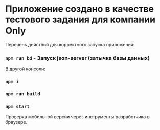 # Приложение создано в качестве тестового задания для компании Only

Перечень действий для корректного запуска приложения:

### `npm run bd` - Запуск json-server (затычка базы данных)

В другой консоли:

### `npm i`

### `npm run build`

### `npm start`

Проверка мобильной версии через инструменты разработчика в браузере.
